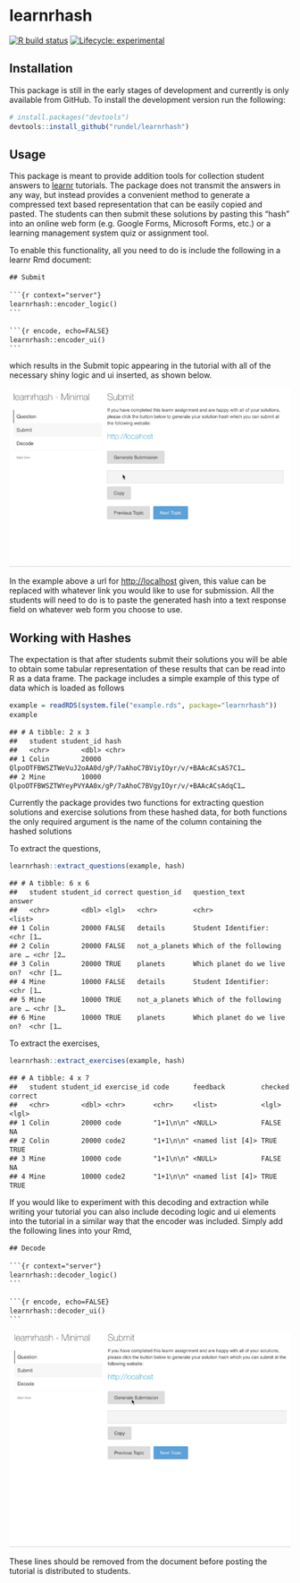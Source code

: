 
# learnrhash

<!-- badges: start -->

[![R build
status](https://github.com/rundel/learnrhash/workflows/R-CMD-check/badge.svg)](https://github.com/rundel/learnrhash/actions)
[![Lifecycle:
experimental](https://img.shields.io/badge/lifecycle-experimental-orange.svg)](https://www.tidyverse.org/lifecycle/#experimental)
<!-- badges: end -->

## Installation

This package is still in the early stages of development and currently
is only available from GitHub. To install the development version run
the following:

``` r
# install.packages("devtools")
devtools::install_github("rundel/learnrhash")
```

## Usage

This package is meant to provide addition tools for collection student
answers to [learnr](https://rstudio.github.io/learnr/) tutorials. The
package does not transmit the answers in any way, but instead provides a
convenient method to generate a compressed text based representation
that can be easily copied and pasted. The students can then submit these
solutions by pasting this “hash” into an online web form (e.g. Google
Forms, Microsoft Forms, etc.) or a learning management system quiz or
assignment tool.

To enable this functionality, all you need to do is include the
following in a learnr Rmd document:

    ## Submit
    
    ```{r context="server"}
    learnrhash::encoder_logic()
    ```
    
    ```{r encode, echo=FALSE}
    learnrhash::encoder_ui()
    ```

which results in the Submit topic appearing in the tutorial with all of
the necessary shiny logic and ui inserted, as shown below.

![Encode solutions](man/figures/encode.gif)

In the example above a url for <http://localhost> given, this value can
be replaced with whatever link you would like to use for submission. All
the students will need to do is to paste the generated hash into a text
response field on whatever web form you choose to use.

## Working with Hashes

The expectation is that after students submit their solutions you will
be able to obtain some tabular representation of these results that can
be read into R as a data frame. The package includes a simple example of
this type of data which is loaded as follows

``` r
example = readRDS(system.file("example.rds", package="learnrhash"))
example
```

    ## # A tibble: 2 x 3
    ##   student student_id hash                                                       
    ##   <chr>        <dbl> <chr>                                                      
    ## 1 Colin        20000 QlpoOTFBWSZTWeVuJ2oAA0d/gP/7aAhoC7BViyIOyr/v/+BAAcACsAS7C1…
    ## 2 Mine         10000 QlpoOTFBWSZTWYeyPVYAA0x/gP/7aAhoC7BVgyIOyr/v/+BAAcACsAdqC1…

Currently the package provides two functions for extracting question
solutions and exercise solutions from these hashed data, for both
functions the only required argument is the name of the column
containing the hashed solutions

To extract the questions,

``` r
learnrhash::extract_questions(example, hash)
```

    ## # A tibble: 6 x 6
    ##   student student_id correct question_id   question_text                answer  
    ##   <chr>        <dbl> <lgl>   <chr>         <chr>                        <list>  
    ## 1 Colin        20000 FALSE   details       Student Identifier:          <chr [1…
    ## 2 Colin        20000 FALSE   not_a_planets Which of the following are … <chr [2…
    ## 3 Colin        20000 TRUE    planets       Which planet do we live on?  <chr [1…
    ## 4 Mine         10000 FALSE   details       Student Identifier:          <chr [1…
    ## 5 Mine         10000 TRUE    not_a_planets Which of the following are … <chr [3…
    ## 6 Mine         10000 TRUE    planets       Which planet do we live on?  <chr [1…

To extract the exercises,

``` r
learnrhash::extract_exercises(example, hash)
```

    ## # A tibble: 4 x 7
    ##   student student_id exercise_id code      feedback         checked correct
    ##   <chr>        <dbl> <chr>       <chr>     <list>           <lgl>   <lgl>  
    ## 1 Colin        20000 code        "1+1\n\n" <NULL>           FALSE   NA     
    ## 2 Colin        20000 code2       "1+1\n\n" <named list [4]> TRUE    TRUE   
    ## 3 Mine         10000 code        "1+1\n\n" <NULL>           FALSE   NA     
    ## 4 Mine         10000 code2       "1+1\n\n" <named list [4]> TRUE    TRUE

If you would like to experiment with this decoding and extraction while
writing your tutorial you can also include decoding logic and ui
elements into the tutorial in a similar way that the encoder was
included. Simply add the following lines into your Rmd,

    ## Decode
    
    ```{r context="server"}
    learnrhash::decoder_logic()
    ```
    
    ```{r encode, echo=FALSE}
    learnrhash::decoder_ui()
    ```

![Decode solutions](man/figures/decode.gif)

These lines should be removed from the document before posting the
tutorial is distributed to students.
